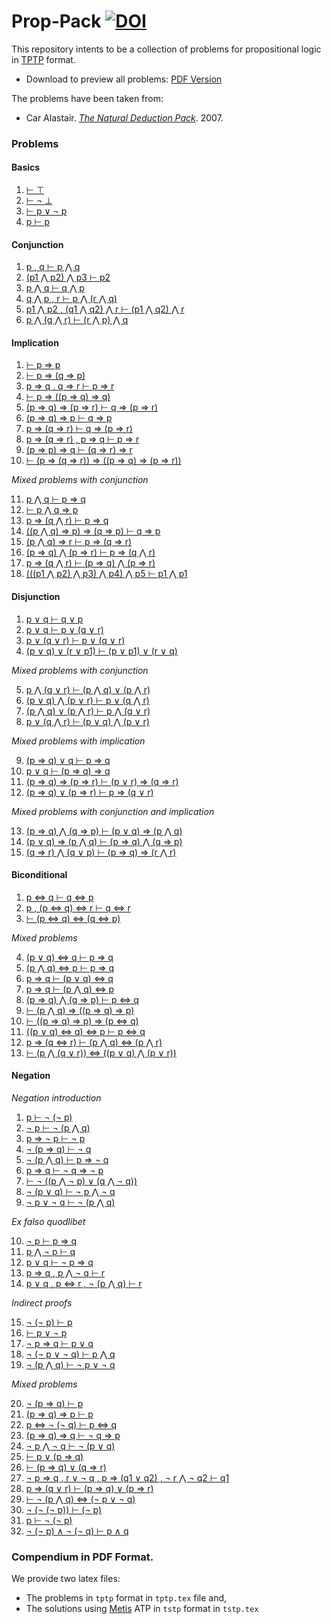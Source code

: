 # Prop-Pack [![DOI](https://zenodo.org/badge/85266317.svg)](https://zenodo.org/badge/latestdoi/85266317)

This repository intents to be a collection of problems for propositional logic in
[TPTP](http://www.cs.miami.edu/~tptp/TPTP/SyntaxBNF.html) format.

* Download to preview all problems: [PDF Version][pdf]

[pdf]: https://github.com/jonaprieto/prop-pack/releases/download/20170317/prop-pack.pdf

The problems have been taken from:

  - Car Alastair. *[The Natural Deduction Pack][nd]*. 2007.
  <!-- - van Dalen, Dirk. \emph{Logic and Structure}. 4th ed. Springer, 2004. -->

[nd]: http://logicmanual.philosophy.ox.ac.uk/carr/NDpack.pdf


### Problems

#### Basics

  1. [ ⊢ ⊤ ][basic-1]
  2. [ ⊢ ¬ ⊥ ][basic-2]
  3. [ ⊢ p ∨ ¬ p ][basic-3]
  4. [ p ⊢ p ][basic-4]

[basic-1]: https://github.com/jonaprieto/ndpack/blob/master/problems/basic/basic-1.tptp
[basic-2]: https://github.com/jonaprieto/ndpack/blob/master/problems/basic/basic-2.tptp
[basic-3]: https://github.com/jonaprieto/ndpack/blob/master/problems/basic/basic-3.tptp
[basic-4]: https://github.com/jonaprieto/ndpack/blob/master/problems/basic/basic-4.tptp

#### Conjunction

  1. [ p , q ⊢ p ⋀ q ][conj-1]
  2. [ (p1 ⋀ p2) ⋀ p3 ⊢ p2 ][conj-2]
  3. [ p ⋀ q ⊢ q ⋀ p ][conj-3]
  4. [ q ⋀ p , r ⊢ p ⋀ (r ⋀ q) ][conj-4]
  5. [ p1 ⋀ p2 , (q1 ⋀ q2) ⋀ r ⊢ (p1 ⋀ q2) ⋀ r ][conj-5]
  6. [ p ⋀ (q ⋀ r) ⊢ (r ⋀ p) ⋀ q ][conj-6]

[conj-1]: https://github.com/jonaprieto/ndpack/blob/master/problems/conjunction/conj-1.tptp
[conj-2]: https://github.com/jonaprieto/ndpack/blob/master/problems/conjunction/conj-2.tptp
[conj-3]: https://github.com/jonaprieto/ndpack/blob/master/problems/conjunction/conj-3.tptp
[conj-4]: https://github.com/jonaprieto/ndpack/blob/master/problems/conjunction/conj-4.tptp
[conj-5]: https://github.com/jonaprieto/ndpack/blob/master/problems/conjunction/conj-5.tptp
[conj-6]: https://github.com/jonaprieto/ndpack/blob/master/problems/conjunction/conj-6.tptp


#### Implication

  1. [ ⊢ p ⇒ p ][impl-1]
  2. [ ⊢ p ⇒ (q ⇒ p) ][impl-2]
  3. [ p ⇒ q , q ⇒ r ⊢ p ⇒ r ][impl-3]
  4. [ ⊢ p ⇒ ((p ⇒ q) ⇒ q) ][impl-4]
  5. [ (p ⇒ q) ⇒ (p ⇒ r) ⊢ q ⇒ (p ⇒ r) ][impl-5]
  6. [ (p ⇒ q) ⇒ p ⊢ q ⇒ p ][impl-6]
  7. [ p ⇒ (q ⇒ r) ⊢ q ⇒ (p ⇒ r) ][impl-7]
  8. [ p ⇒ (q ⇒ r) , p ⇒ q ⊢ p ⇒ r ][impl-8]
  9. [ (p ⇒ p) ⇒ q ⊢ (q ⇒ r) ⇒ r ][impl-9]
  10. [ ⊢ (p ⇒ (q ⇒ r)) ⇒ ((p ⇒ q) ⇒ (p ⇒ r)) ][impl-10]

  *Mixed problems with conjunction*

  11. [ p ⋀ q ⊢ p ⇒ q ][impl-11]
  12. [ ⊢ p ⋀ q ⇒ p ][impl-12]
  13. [ p ⇒ (q ⋀ r) ⊢ p ⇒ q ][impl-13]
  14. [ ((p ⋀ q) ⇒ p) ⇒ (q ⇒ p) ⊢ q ⇒ p ][impl-14]
  15. [ (p ⋀ q) ⇒ r ⊢ p ⇒ (q ⇒ r) ][impl-15]
  16. [ (p ⇒ q) ⋀ (p ⇒ r) ⊢ p ⇒ (q ⋀ r) ][impl-16]
  17. [ p ⇒ (q ⋀ r) ⊢ (p ⇒ q) ⋀ (p ⇒ r) ][impl-17]
  18. [ (((p1 ⋀ p2) ⋀ p3) ⋀ p4) ⋀ p5 ⊢ p1 ⋀ p1 ][impl-18]

[impl-1]: https://github.com/jonaprieto/ndpack/blob/master/problems/implication/impl-1.tptp
[impl-2]: https://github.com/jonaprieto/ndpack/blob/master/problems/implication/impl-2.tptp
[impl-3]: https://github.com/jonaprieto/ndpack/blob/master/problems/implication/impl-3.tptp
[impl-4]: https://github.com/jonaprieto/ndpack/blob/master/problems/implication/impl-4.tptp
[impl-5]: https://github.com/jonaprieto/ndpack/blob/master/problems/implication/impl-5.tptp
[impl-6]: https://github.com/jonaprieto/ndpack/blob/master/problems/implication/impl-6.tptp
[impl-7]: https://github.com/jonaprieto/ndpack/blob/master/problems/implication/impl-7.tptp
[impl-8]: https://github.com/jonaprieto/ndpack/blob/master/problems/implication/impl-8.tptp
[impl-9]: https://github.com/jonaprieto/ndpack/blob/master/problems/implication/impl-9.tptp
[impl-10]: https://github.com/jonaprieto/ndpack/blob/master/problems/implication/impl-10.tptp
[impl-11]: https://github.com/jonaprieto/ndpack/blob/master/problems/implication/impl-11.tptp
[impl-12]: https://github.com/jonaprieto/ndpack/blob/master/problems/implication/impl-12.tptp
[impl-13]: https://github.com/jonaprieto/ndpack/blob/master/problems/implication/impl-13.tptp
[impl-14]: https://github.com/jonaprieto/ndpack/blob/master/problems/implication/impl-14.tptp
[impl-15]: https://github.com/jonaprieto/ndpack/blob/master/problems/implication/impl-15.tptp
[impl-16]: https://github.com/jonaprieto/ndpack/blob/master/problems/implication/impl-16.tptp
[impl-17]: https://github.com/jonaprieto/ndpack/blob/master/problems/implication/impl-17.tptp
[impl-18]: https://github.com/jonaprieto/ndpack/blob/master/problems/implication/impl-18.tptp

#### Disjunction

  1. [ p ∨ q ⊢ q ∨ p ][disj-1]
  2. [ p ∨ q ⊢ p ∨ (q ∨ r) ][disj-2]
  3. [ p ∨ (q ∨ r) ⊢ p ∨ (q ∨ r) ][disj-3]
  4. [ (p ∨ q) ∨ (r ∨ p1) ⊢ (p ∨ p1) ∨ (r ∨ q) ][disj-4]

  *Mixed problems with conjunction*

  5. [ p ⋀ (q ∨ r) ⊢ (p ⋀ q) ∨ (p ⋀ r) ][disj-5]
  6. [ (p ∨ q) ⋀ (p ∨ r) ⊢ p ∨ (q ⋀ r) ][disj-6]
  7. [ (p ⋀ q) ∨ (p ⋀ r) ⊢ p ⋀ (q ∨ r) ][disj-7]
  8. [ p ∨ (q ⋀ r) ⊢ (p ∨ q) ⋀ (p ∨ r) ][disj-8]

  *Mixed problems with implication*

  9. [ (p ⇒ q) ∨ q ⊢ p ⇒ q ][disj-9]
  10. [ p ∨ q ⊢ (p ⇒ q) ⇒ q ][disj-10]
  11. [ (p ⇒ q) ⇒ (p ⇒ r) ⊢ (p ∨ r) ⇒ (q ⇒ r) ][disj-11]
  12. [ (p ⇒ q) ∨ (p ⇒ r) ⊢ p ⇒ (q ∨ r) ][disj-12]

  *Mixed problems with conjunction and implication*

  13. [ (p ⇒ q) ⋀ (q ⇒ p) ⊢ (p ∨ q) ⇒ (p ⋀ q)][disj-13]
  14. [ (p ∨ q) ⇒ (p ⋀ q) ⊢ (p ⇒ q) ⋀ (q ⇒ p)][disj-14]
  15. [ (q ⇒ r) ⋀ (q ∨ p) ⊢ (p ⇒ q) ⇒ (r ⋀ r)][disj-15]

[disj-1]: https://github.com/jonaprieto/ndpack/blob/master/problems/disjunction/disj-1.tptp
[disj-2]: https://github.com/jonaprieto/ndpack/blob/master/problems/disjunction/disj-2.tptp
[disj-3]: https://github.com/jonaprieto/ndpack/blob/master/problems/disjunction/disj-3.tptp
[disj-4]: https://github.com/jonaprieto/ndpack/blob/master/problems/disjunction/disj-4.tptp
[disj-5]: https://github.com/jonaprieto/ndpack/blob/master/problems/disjunction/disj-5.tptp
[disj-6]: https://github.com/jonaprieto/ndpack/blob/master/problems/disjunction/disj-6.tptp
[disj-7]: https://github.com/jonaprieto/ndpack/blob/master/problems/disjunction/disj-7.tptp
[disj-8]: https://github.com/jonaprieto/ndpack/blob/master/problems/disjunction/disj-8.tptp
[disj-9]: https://github.com/jonaprieto/ndpack/blob/master/problems/disjunction/disj-9.tptp
[disj-10]: https://github.com/jonaprieto/ndpack/blob/master/problems/disjunction/disj-10.tptp
[disj-11]: https://github.com/jonaprieto/ndpack/blob/master/problems/disjunction/disj-11.tptp
[disj-12]: https://github.com/jonaprieto/ndpack/blob/master/problems/disjunction/disj-12.tptp
[disj-13]: https://github.com/jonaprieto/ndpack/blob/master/problems/disjunction/disj-13.tptp
[disj-14]: https://github.com/jonaprieto/ndpack/blob/master/problems/disjunction/disj-14.tptp
[disj-15]: https://github.com/jonaprieto/ndpack/blob/master/problems/disjunction/disj-15.tptp


#### Biconditional

  1. [ p ⇔ q ⊢ q  ⇔ p ][bicond-1]
  2. [ p , (p  ⇔ q) ⇔ r ⊢ q ⇔ r ][bicond-2]
  3. [ ⊢ (p  ⇔ q) ⇔ (q ⇔ p) ][bicond-3]

  *Mixed problems*

  4. [ (p ∨ q)  ⇔ q ⊢ p ⇒ q ][bicond-4]
  5. [ (p ⋀ q)  ⇔ p ⊢ p ⇒ q ][bicond-5]
  6. [ p ⇒ q ⊢ (p ∨ q)  ⇔ q ][bicond-6]
  7. [ p ⇒ q ⊢ (p ⋀ q)  ⇔ p ][bicond-7]
  8. [ (p ⇒ q) ⋀ (q ⇒ p) ⊢ p  ⇔ q ][bicond-8]
  9. [ ⊢ (p ⋀ q) ⇒ ((p ⇒ q) ⇒ p) ][bicond-9]
  10. [ ⊢ ((p ⇒ q) ⇒ p) ⇒ (p  ⇔ q) ][bicond-10]
  11. [ ((p ∨ q) ⇔ q) ⇔ p ⊢ p  ⇔ q ][bicond-11]
  12. [ p ⇒ (q ⇔ r) ⊢ (p ⋀ q) ⇔ (p ⋀ r) ][bicond-12]
  13. [ ⊢ (p ⋀ (q ∨ r)) ⇔ ((p ∨ q) ⋀ (p ∨ r)) ][bicond-13]

[bicond-1]: https://github.com/jonaprieto/ndpack/blob/master/problems/biconditional/bicond-1.tptp
[bicond-2]: https://github.com/jonaprieto/ndpack/blob/master/problems/biconditional/bicond-2.tptp
[bicond-3]: https://github.com/jonaprieto/ndpack/blob/master/problems/biconditional/bicond-3.tptp
[bicond-4]: https://github.com/jonaprieto/ndpack/blob/master/problems/biconditional/bicond-4.tptp
[bicond-5]: https://github.com/jonaprieto/ndpack/blob/master/problems/biconditional/bicond-5.tptp
[bicond-6]: https://github.com/jonaprieto/ndpack/blob/master/problems/biconditional/bicond-6.tptp
[bicond-7]: https://github.com/jonaprieto/ndpack/blob/master/problems/biconditional/bicond-7.tptp
[bicond-8]: https://github.com/jonaprieto/ndpack/blob/master/problems/biconditional/bicond-8.tptp
[bicond-9]: https://github.com/jonaprieto/ndpack/blob/master/problems/biconditional/bicond-9.tptp
[bicond-10]: https://github.com/jonaprieto/ndpack/blob/master/problems/biconditional/bicond-10.tptp
[bicond-11]: https://github.com/jonaprieto/ndpack/blob/master/problems/biconditional/bicond-11.tptp
[bicond-12]: https://github.com/jonaprieto/ndpack/blob/master/problems/biconditional/bicond-12.tptp
[bicond-13]: https://github.com/jonaprieto/ndpack/blob/master/problems/biconditional/bicond-13.tptp


#### Negation

  *Negation introduction*

  1. [ p ⊢ ¬ (¬ p) ][neg-1]
  2. [ ¬ p ⊢ ¬ (p ⋀ q) ][neg-2]
  3. [ p ⇒  ¬ p ⊢ ¬ p ][neg-3]
  4. [ ¬ (p ⇒ q) ⊢ ¬ q ][neg-4]
  5. [ ¬ (p ⋀ q) ⊢ p ⇒  ¬ q ][neg-5]
  6. [ p ⇒ q ⊢ ¬ q ⇒ ¬ p ][neg-6]
  7. [ ⊢ ¬ ((p ⋀ ¬ p) ∨ (q ⋀ ¬ q)) ][neg-7]
  8. [ ¬ (p ∨ q) ⊢ ¬ p ⋀ ¬ q ][neg-8]
  9. [ ¬ p ∨ ¬ q ⊢ ¬ (p ⋀ q) ][neg-9]

  *Ex falso quodlibet*

  10. [ ¬ p ⊢ p ⇒ q ][neg-10]
  11. [ p ⋀  ¬ p ⊢ q ][neg-11]
  12. [ p ∨ q ⊢ ¬ p ⇒ q ][neg-12]
  13. [ p ⇒ q , p ⋀  ¬ q ⊢ r ][neg-13]
  14. [ p ∨ q , p ⇔ r , ¬ (p ⋀ q) ⊢ r ][neg-14]

  *Indirect proofs*

  15. [ ¬ (¬ p) ⊢ p ][neg-15]
  16. [ ⊢ p ∨  ¬ p ][neg-16]
  17. [ ¬ p ⇒ q ⊢ p ∨ q ][neg-17]
  18. [ ¬ (¬ p ∨ ¬ q) ⊢ p ⋀ q ][neg-18]
  19. [ ¬ (p ⋀ q) ⊢ ¬ p ∨ ¬ q ][neg-19]

  *Mixed problems*

  20. [ ¬ (p ⇒ q) ⊢ p ][neg-20]
  21. [ (p ⇒ q) ⇒ p ⊢ p ][neg-21]
  22. [ p ⇔ ¬ (¬ q) ⊢ p ⇔ q ][neg-22]
  23. [ (p ⇒ q) ⇒ q ⊢ ¬ q ⇒ p ][neg-23]
  24. [ ¬ p ⋀ ¬ q ⊢ ¬ (p ∨ q) ][neg-24]
  25. [ ⊢ p ∨ (p ⇒ q) ][neg-25]
  26. [ ⊢ (p ⇒ q) ∨ (q ⇒ r) ][neg-26]
  27. [ ¬ p ⇒ q , r ∨ ¬ q , p ⇒ (q1 ∨ q2) , ¬ r ⋀ ¬ q2 ⊢ q1 ][neg-27]
  28. [ p ⇒ (q ∨ r) ⊢ (p ⇒ q) ∨ (p ⇒ r) ][neg-28]
  29. [ ⊢ ¬ (p ⋀ q) ⇔ (¬ p ∨ ¬ q) ][neg-29]
  30. [ ¬ (¬ (¬ p)) ⊢ (¬ p) ][neg-30]
  31. [ p ⊢ ¬ (¬ p) ][neg-31]
  32. [ ¬ (¬ p) ∧ ¬ (¬ q) ⊢ p ∧ q ][neg-32]


[neg-1]: https://github.com/jonaprieto/ndpack/blob/master/problems/negation/neg-1.tptp
[neg-2]: https://github.com/jonaprieto/ndpack/blob/master/problems/negation/neg-2.tptp
[neg-3]: https://github.com/jonaprieto/ndpack/blob/master/problems/negation/neg-3.tptp
[neg-4]: https://github.com/jonaprieto/ndpack/blob/master/problems/negation/neg-4.tptp
[neg-5]: https://github.com/jonaprieto/ndpack/blob/master/problems/negation/neg-5.tptp
[neg-6]: https://github.com/jonaprieto/ndpack/blob/master/problems/negation/neg-6.tptp
[neg-7]: https://github.com/jonaprieto/ndpack/blob/master/problems/negation/neg-7.tptp
[neg-8]: https://github.com/jonaprieto/ndpack/blob/master/problems/negation/neg-8.tptp
[neg-9]: https://github.com/jonaprieto/ndpack/blob/master/problems/negation/neg-9.tptp
[neg-10]: https://github.com/jonaprieto/ndpack/blob/master/problems/negation/neg-10.tptp
[neg-11]: https://github.com/jonaprieto/ndpack/blob/master/problems/negation/neg-11.tptp
[neg-12]: https://github.com/jonaprieto/ndpack/blob/master/problems/negation/neg-12.tptp
[neg-13]: https://github.com/jonaprieto/ndpack/blob/master/problems/negation/neg-13.tptp
[neg-14]: https://github.com/jonaprieto/ndpack/blob/master/problems/negation/neg-14.tptp
[neg-15]: https://github.com/jonaprieto/ndpack/blob/master/problems/negation/neg-15.tptp
[neg-16]: https://github.com/jonaprieto/ndpack/blob/master/problems/negation/neg-16.tptp
[neg-17]: https://github.com/jonaprieto/ndpack/blob/master/problems/negation/neg-17.tptp
[neg-18]: https://github.com/jonaprieto/ndpack/blob/master/problems/negation/neg-18.tptp
[neg-19]: https://github.com/jonaprieto/ndpack/blob/master/problems/negation/neg-19.tptp
[neg-20]: https://github.com/jonaprieto/ndpack/blob/master/problems/negation/neg-20.tptp
[neg-21]: https://github.com/jonaprieto/ndpack/blob/master/problems/negation/neg-21.tptp
[neg-22]: https://github.com/jonaprieto/ndpack/blob/master/problems/negation/neg-22.tptp
[neg-23]: https://github.com/jonaprieto/ndpack/blob/master/problems/negation/neg-23.tptp
[neg-24]: https://github.com/jonaprieto/ndpack/blob/master/problems/negation/neg-24.tptp
[neg-25]: https://github.com/jonaprieto/ndpack/blob/master/problems/negation/neg-25.tptp
[neg-26]: https://github.com/jonaprieto/ndpack/blob/master/problems/negation/neg-26.tptp
[neg-27]: https://github.com/jonaprieto/ndpack/blob/master/problems/negation/neg-27.tptp
[neg-28]: https://github.com/jonaprieto/ndpack/blob/master/problems/negation/neg-28.tptp
[neg-29]: https://github.com/jonaprieto/ndpack/blob/master/problems/negation/neg-29.tptp
[neg-30]: https://github.com/jonaprieto/ndpack/blob/master/problems/negation/neg-30.tptp
[neg-31]: https://github.com/jonaprieto/ndpack/blob/master/problems/negation/neg-31.tptp
[neg-32]: https://github.com/jonaprieto/ndpack/blob/master/problems/negation/neg-32.tptp


### Compendium in PDF Format.

We provide two latex files:

  - The problems in `tptp` format in `tptp.tex` file and,
  - The solutions using [Metis][metis] ATP in `tstp` format in `tstp.tex`

[metis]: http://github.com/gilith/metis
